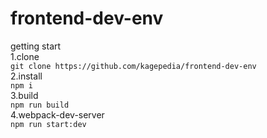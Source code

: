 # frontend-dev-env

getting start  
1.clone  
`git clone https://github.com/kagepedia/frontend-dev-env`  
2.install  
`npm i`  
3.build  
`npm run build`  
4.webpack-dev-server  
`npm run start:dev`  
